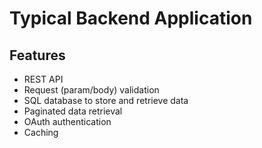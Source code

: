 Typical Backend Application
===========================

Features
--------

* REST API
* Request (param/body) validation
* SQL database to store and retrieve data
* Paginated data retrieval
* OAuth authentication
* Caching